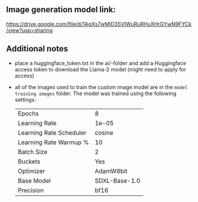 ## Image generation model link:

https://drive.google.com/file/d/1AgXs7wMjD3SVlWuRuRHuXHrGYwN9FYCk/view?usp=sharing

## Additional notes

- place a huggingface_token.txt in the ai/-folder and add a Huggingface access token to download the Llama-2 model (might need to apply for access)

- all of the images used to train the custom image model are in the `model training images` folder. The model was trained using the following settings:

  |                         |               |
  | ----------------------- | ------------- |
  | Epochs                  | 8             |
  | Learning Rate           | 1e-05         |
  | Learning Rate Scheduler | cosine        |
  | Learning Rate Warmup %  | 10            |
  | Batch Size              | 2             |
  | Buckets                 | Yes           |
  | Optimizer               | AdamW8bit     |
  | Base Model              | SDXL-Base-1.0 |
  | Precision               | bf16          |
